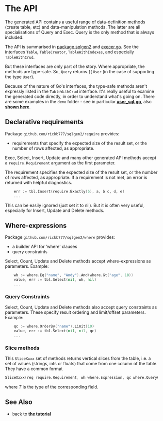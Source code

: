 # The API

The generated API contains a useful range of data-definition methods (create table, etc) and data-manipulation methods. The latter are all specialisations of Query and Exec. Query is the only method that is always included.

The API is summarised in [package sqlgen2](https://godoc.org/github.com/rickb777/sqlgen2) and [execer.go](https://github.com/rickb777/sqlgen2/blob/master/execer.go). See the interfaces `Table`, `TableCreator`, `TableWithIndexes`, and especially `TableWithCrud`.

But these interfaces are only part of the story. Where appropriate, the methods are type-safe. So, `Query` returns `[]User` (in the case of supporting the type `User`).

Because of the nature of Go's interfaces, the type-safe methods aren't expressly listed in the `TableWithCrud` interface. It's really useful to examine the generated code directly, in order to understand what's going on. There are some examples in the `demo` folder - see in particular [**user_sql.go**](https://github.com/rickb777/sqlgen2/blob/master/demo/user_sql.go), also [**shown here**](https://godoc.org/github.com/rickb777/sqlgen2/demo#DbUserTable).
 

## Declarative requirements

Package `github.com/rickb777/sqlgen2/require` provides:

 * requirements that specify the expected size of the result set, or the number of rows affected, as appropriate.  

Exec, Select, Insert, Update and many other generated API methods accept a `require.Requirement` argument as the first parameter.

The requirement specifies the expected size of the result set, or the number of rows affected, as appropriate. If a requirement is not met, an error is returned with helpful diagnostics.

```Go
    err := tbl.Insert(require.Exactly(5), a, b c, d, e)
    ...
```

This can be easily ignored (just set it to nil). But it is often very useful, especially for Insert, Update and Delete methods.


## Where-expressions

Package `github.com/rickb777/sqlgen2/where` provides:

 * a builder API for 'where' clauses
 * query constraints  

Select, Count, Update and Delete methods accept where-expressions as parameters. Example:

```Go
    wh := where.Eq("name", "Andy").And(where.Gt("age", 18))
    value, err := tbl.Select(nil, wh, nil)
    ...
```

### Query Constraints

Select, Count, Update and Delete methods also accept query constraints as parameters. These specify result ordering and limit/offset parameters. Example:

```Go
    qc := where.OrderBy("name").Limit(10)
    value, err := tbl.Select(nil, nil, qc)
    ...
```


### Slice methods

This `SliceXxxx` set of methods returns vertical slices from the table, i.e. a set of values (strings, ints or floats) that come from one column of the table. They have a common format

```Go
SliceXxxx(req require.Requirement, wh where.Expression, qc where.QueryConstraint) ([]T, error)
```

where *T* is the type of the corresponding field.


## See Also

 * back to [**the tutorial**](tutorial.md)
